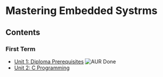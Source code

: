 # **Mastering Embedded Systrms**

## **Contents**
### **First Term**
- [Unit 1: Diploma Prerequisites]()   <img alt="AUR Done" src="https://img.shields.io/badge/No%20Assignments-100%-green?style=plastic">
- [Unit 2: C Programming](https://github.com/MohamedMagdyJarrah/Mastering-Embedded-Systrms/tree/main/Unit_2_C_Programming)

